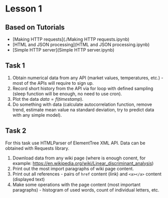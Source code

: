 
# Lesson 1

## Based on Tutorials

* [Making HTTP requests](./Making HTTP requests.ipynb)
* [HTML and JSON processing](HTML and JSON processing.ipynb)
* [Simple HTTP server](Simple HTTP server.ipynb)

## Task 1

1. Obtain numerical data from any API (market values, temperatures, etc.) - most of the APIs will require to sign up.
2. Record short history from the API via for loop with defined sampling (sleep function will be enough, no need to use cron).
3. Plot the data $data = f(timestamp)$.
4. Do something with data (calculate autocorrelation function, remove trend, estimate mean value na standard deviation, try to predict data with any simple model).

## Task 2

For this task use HTMLParser of ElementTree XML API. Data can be obtained with Requests library.

1. Download data from any wiki page (where is enough conent, for example: https://en.wikipedia.org/wiki/Linear_discriminant_analysis)
2. Print out the most import paragraphs of wiki page content.
3. Print out all references - pairs of `href` content (link) and `<a></a>` content (displayed text) 
4. Make some operations with the page content (most important paragraphs) - histogram of used words, count of individual letters, etc.
